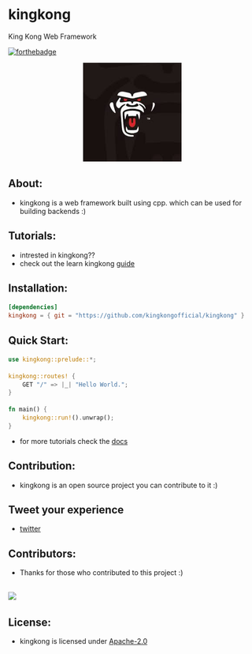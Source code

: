 # kingkong
King Kong Web Framework

[![forthebadge](https://forthebadge.com/images/badges/made-with-rust.svg)](https://forthebadge.com)

<p align="center">
  <img src="https://raw.githubusercontent.com/kingkongofficial/kingkong/main/imgs/kingkong.jpeg" width="200" height="200">
</p>


## About:
- kingkong is a web framework built using cpp. which can be used for building backends :)

## Tutorials:
- intrested in kingkong??
- check out the learn kingkong [guide](https://github.com/kingkongofficial/kingkong/blob/main/docs/learnkingkong.md)

## Installation:
```toml
[dependencies]
kingkong = { git = "https://github.com/kingkongofficial/kingkong" }
```

## Quick Start:
```rust
use kingkong::prelude::*;

kingkong::routes! {
    GET "/" => |_| "Hello World.";
}

fn main() {
    kingkong::run!().unwrap();
}
```

- for more tutorials check the [docs]()

## Contribution:
- kingkong is an open source project you can contribute to it :)

## Tweet your experience 
- [twitter](https://twitter.com/hashtag/kingkongwebframework?src=hashtag_click)

## Contributors:
- Thanks for those who contributed to this project :)
<br>
 <a href="https://github.com/kingkongofficial/kingkong/graphs/contributors">
   <img src="https://contributors-img.web.app/image?repo=kingkongofficial/kingkong" />
</a>

## License:
- kingkong is licensed under [Apache-2.0](https://github.com/kingkongofficial/kingkong/blob/main/LICENSE)
